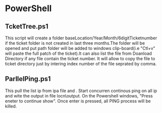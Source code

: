 # PowerShell

## TcketTree.ps1
This script will create a folder baseLocation/Year/Month/6digitTicketnumber if the ticket folder is not created in last three months.The folder will be opened and put path folder will be added to windows clip-board(i.e "Ctl+v" will paste the full patch of the ticket).It can also list the file from Doanload Directory if any file contain the ticket number. It will allow to copy the file to ticket directory just by intering index number of the file seprated by comma.

## ParllelPing.ps1
This pull the list ip from ipa file and . Start concurren continous ping on all ip and wite the output in file locn\output. On the Powershell windows, "Press eneter to continue show". Once enter is pressed, all PING process will be killed. 
